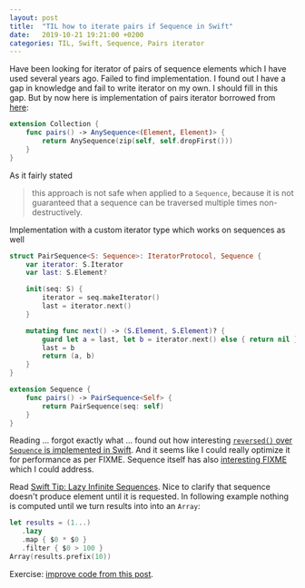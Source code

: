 ```yaml
---
layout: post
title:  "TIL how to iterate pairs if Sequence in Swift"
date:   2019-10-21 19:21:00 +0200
categories: TIL, Swift, Sequence, Pairs iterator
---
```

Have been looking for iterator of pairs of sequence elements which I have used several years ago. Failed to find implementation. I found out I have a gap in knowledge and fail to write iterator on my own. I should fill in this gap. But by now here is implementation of pairs iterator borrowed from [here](https://stackoverflow.com/a/49273009/942513):

```swift
extension Collection {
    func pairs() -> AnySequence<(Element, Element)> {
        return AnySequence(zip(self, self.dropFirst()))
    }
}
```

As it fairly stated 

> this approach is not safe when applied to a `Sequence`, because it is not guaranteed that a sequence can be traversed multiple times non-destructively.

Implementation with a custom iterator type which works on sequences as well

```swift
struct PairSequence<S: Sequence>: IteratorProtocol, Sequence {
    var iterator: S.Iterator
    var last: S.Element?

    init(seq: S) {
        iterator = seq.makeIterator()
        last = iterator.next()
    }

    mutating func next() -> (S.Element, S.Element)? {
        guard let a = last, let b = iterator.next() else { return nil }
        last = b
        return (a, b)
    }
}

extension Sequence {
    func pairs() -> PairSequence<Self> {
        return PairSequence(seq: self)
    }
}
```

Reading ... forgot exactly what ... found out how interesting [`reversed()` over `Sequence` is implemented in Swift](https://github.com/apple/swift/blob/bb837221138b8ab566301203a539f44f10ced4ff/stdlib/public/core/SequenceAlgorithms.swift#L709). And it seems like I could really optimize it for performance as per FIXME. Sequence itself has also [interesting FIXME](https://github.com/apple/swift/blob/cfae1a3b16e60d6b17db95a681131f88cee65f3b/stdlib/public/core/Sequence.swift#L904) which I could address.

Read [Swift Tip: Lazy Infinite Sequences](https://www.objc.io/blog/2018/03/20/lazy-infinite-sequences/). Nice to clarify that sequence doesn't produce element until it is requested. In following example nothing is computed until we turn results into into an `Array`:

```swift
let results = (1...)
   .lazy
   .map { $0 * $0 }
   .filter { $0 > 100 }
Array(results.prefix(10))
```

Exercise: [improve code from this post](https://www.hackingwithswift.com/example-code/language/how-to-split-an-array-into-chunks).
